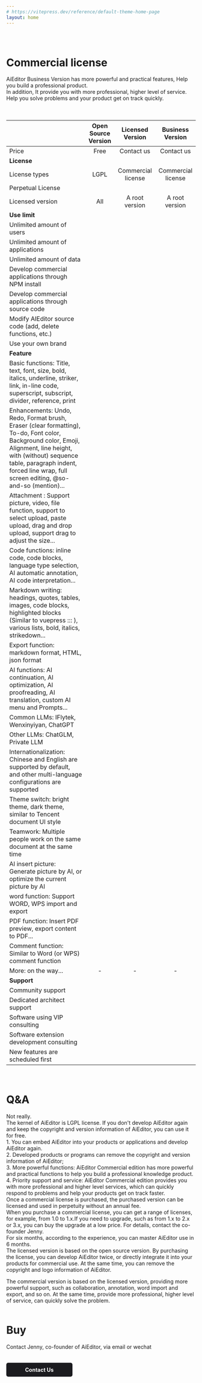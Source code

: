 ```yaml
---
# https://vitepress.dev/reference/default-theme-home-page
layout: home
---
```


<style>
.VPHome{
    border-top: 1px solid #eee !important;
}
</style>

<style scoped>

.VPHome svg{
    width: 24px;
    display: inline-block;
    margin: 0 5px;
}

.VPContent> .VPHome {
    margin-bottom: 0;
}

.VPContent> .VPHome> .container{
    width: 100% !important;
    padding: 0 !important;
    margin: 0 !important;
    max-width: 100%;
}

.VPContent> .VPHome> .container .feature{
   text-align: center;
   margin: 40px;
}

.VPContent> .VPHome> .container .feature p{
   color: #999;
}

.VPContent> .VPHome> .vp-doc  table{
    display: table;
    background: none;
    width: 100%;
   table-layout: fixed;
   overflow-wrap: break-word;
   
}

.VPContent> .VPHome> .vp-doc  table th{
     background: none;
     border: none;
  

}

.VPContent> .VPHome> .vp-doc  thead tr :not(:first-child){
     margin: 10px;
     font-weight: bold;
     font-size: 18px;
     
}

.VPContent> .VPHome> .vp-doc  table tr{
     background: none;
     border: none;
     border-bottom: 1px solid #eee;
     
}

.VPContent> .VPHome> .vp-doc  table tr{
     height: 50px;
}

.VPContent> .VPHome> .vp-doc  table  tbody tr:first-child{
     height: 20px;
}

.VPContent> .VPHome> .vp-doc  table td{
    background: none;
    border: none;
    font-size:16px;
}

.VPContent> .VPHome> .vp-doc  table  td:first-child{
    color: #999;
    font-size:16px;
}

.VPContent> .VPHome> .vp-doc  table  td:first-child strong{
    color: #333;
    font-size: 16px;
}

.VPContent> .VPHome> .vp-doc  table td svg{
    margin: -7px 0;
}

</style>




<div class="feature" style="margin-top: 80px">

# Commercial license
AiEditor Business Version has more powerful and practical features,
Help you build a professional product.<br />
In addition, It provide you with more professional, higher level of service.<br />
Help you solve problems and your product get on track quickly.
</div>


<div style="display: flex;justify-content: center">
<div style="display: flex;padding: 20px 0;max-width: 1280px">



|                                                                                                                                                                                                                                                        |    Open Source Version    |     Licensed Version     |  Business Version  |
|--------------------------------------------------------------------------------------------------------------------------------------------------------------------------------------------------------------------------------------------------------|:---------:|:-----------:|:------:|
| Price                                                                                                                                                                                                                                                  |    Free     |    Contact us     | Contact us |
| **License**                                                                                                                                                                                                                                            |
| License types                                                                                                                                                                                                                                          |   LGPL    |    Commercial license    |   Commercial license   |
| Perpetual License                                                                                                                                                                                                                                      | <Check /> |  <Check />  |   <Check />   |
| Licensed version                                                                                                                                                                                                                                       |    All     |    A root version    |  A root version   |
| **Use limit**                                                                                                                                                                                                                                          |
| Unlimited amount of users                                                                                                                                                                                                                              |     <Check />     |  <Check />  |   <Check />   |
| Unlimited amount of applications                                                                                                                                                                                                                       |     <Check />     |  <Check />  |   <Check />   |
| Unlimited amount of data                                                                                                                                                                                                                               |     <Check />     |  <Check />  |   <Check />   |
| Develop commercial applications through NPM install                                                                                                                                                                                                    | <Check /> | <Check /> | <Check /> |
| Develop commercial applications through source code                                                                                                                                                                                                    | <Close /> | <Check /> | <Check /> |
| Modify AIEditor source code (add, delete functions, etc.)                                                                                                                                                                                              | <Close /> | <Check /> | <Check /> |
| Use your own brand                                                                                                                                                                                                                                     | <Close /> |  <Check />  |   <Check />   |
| **Feature**                                                                                                                                                                                                                                            |
| Basic functions: Title, text, font, size, bold, italics, underline, striker, link, in-line code, superscript, subscript, divider, reference, print                                                                                                     | <Check /> |  <Check />  |   <Check />   |
| Enhancements: Undo, Redo, Format brush, Eraser (clear formatting), To-do, Font color, Background color, Emoji, Alignment, line height, with (without) sequence table, paragraph indent, forced line wrap, full screen editing, @so-and-so (mention)... | <Check /> |  <Check />  |   <Check />   |
| Attachment : Support picture, video, file function, support to select upload, paste upload, drag and drop upload, support drag to adjust the size...                                                                                                   | <Check /> |  <Check />  |   <Check />   |
| Code functions: inline code, code blocks, language type selection, AI automatic annotation, AI code interpretation...                                                                                                                                  | <Check /> |  <Check />  |   <Check />   |
| Markdown writing: headings, quotes, tables, images, code blocks, highlighted blocks (Similar to vuepress ::: ), various lists, bold, italics, strikedown...                                                                                            | <Check /> |  <Check />  |   <Check />   |
| 	Export function: markdown format, HTML, json format                                                                                                                                                                                                   | <Check /> |  <Check />  |   <Check />   |
| AI functions: AI continuation, AI optimization, AI proofreading, AI translation, custom AI menu and Prompts...                                                                                                                                         | <Check /> |  <Check />  |   <Check />   |
| Common LLMs: IFlytek, Wenxinyiyan, ChatGPT                                                                                                                                                                                                             | <Check /> |  <Check />  |   <Check />   |
| Other LLMs: ChatGLM, Private LLM                                                                                                                                                                                                                       | <Close />  |  <Close />   |   <Check />   |
| Internationalization: Chinese and English are supported by default, and other multi-language configurations are supported                                                                                                                              | <Check /> |  <Check />  |   <Check />   |
| Theme switch: bright theme, dark theme, similar to Tencent document UI style                                                                                                                                                                           | <Check /> |  <Check />  |   <Check />   |
| Teamwork: Multiple people work on the same document at the same time                                                                                                                                                                                   | <Close />  | <Close />  |   <Check />   |
| AI insert picture: Generate picture by AI, or optimize the current picture by AI                                                                                                                                                                       | <Close /> |  <Close />   |   <Check />   |
| word function: Support WORD, WPS import and export                                                                                                                                                                                                     |<Close />  |  <Close />   |   <Check />   |
| PDF function: Insert PDF preview, export content to PDF...                                                                                                                                                                                             | <Close />  |  <Close />   |   <Check />   |
| Comment function: Similar to Word (or WPS) comment function                                                                                                                                                                                            |<Close />  | <Close />   |   <Check />   |
| More: on the way...                                                                                                                                                                                                                                    | - | -  |   -   |
| **Support**                                                                                                                                                                                                                                            |
| Community support                                                                                                                                                                                                                                      |    <Check />   | <Check /> |   <Check />   |
| Dedicated architect support                                                                                                                                                                                                                            |    <Close />    | <Check /> |   <Check />   |
| Software using VIP consulting                                                                                                                                                                                                                          |    <Close />     |  <Check />   |   <Check />   |
| Software extension development consulting                                                                                                                                                                                                              |    <Close />     | <Check />   |   <Check />   |
| New features are scheduled first                                                                                                                                                                                                                       |    <Close />     |  <Check />   |   <Check />   |


</div>
</div>




<div class="feature">

# Q&A

</div>


<div style="display: flex;justify-content: center">
<div class="versions-qa">

<div class="versions-qa-list">
<Question title="Do I have to buy a commercial license for commercial use?">
Not really.<br/>
The kernel of AiEditor is LGPL license. If you don't develop AiEditor again and keep the copyright and version information of AiEditor, you can use it for free.
</Question>
</div>

<div class="versions-qa-list">
<Question title="The benefits of buying commercial license?" >
1. You can embed AiEditor into your products or applications and develop AiEditor again.<br/>
2. Developed products or programs can remove the copyright and version information of AiEditor;<br/>
3. More powerful functions: AiEditor Commercial edition has more powerful and practical functions to help you build a professional knowledge product.<br/>
4. Priority support and service: AiEditor Commercial edition provides you with more professional and higher level services, which can quickly respond to problems and help your products get on track faster.
</Question>

</div>

</div>

</div>

<div style="display: flex;justify-content: center">
<div class="versions-qa">

<div class="versions-qa-list">
<Question title="What is 'perpetual authorization'?">
Once a commercial license is purchased, the purchased version can be licensed and used in perpetuity without an annual fee.

</Question>
</div>

<div class="versions-qa-list">
<Question title="What is a 'root version'?">
When you purchase a commercial license, you can get a range of licenses, for example, from 1.0 to 1.x.If you need to upgrade, such as from 1.x to 2.x or 3.x, you can buy the upgrade at a low price. For details, contact the co-founder Jenny.
</Question>
</div>

</div>

</div>

<div style="display: flex;justify-content: center">
<div class="versions-qa">

<div class="versions-qa-list">
<Question title="How long is technical support valid?" >
For six months, according to the experience, you can master AiEditor use in 6 months.
</Question>
</div>
<div class="versions-qa-list">
<Question title="The difference between licensed and commercial versions?" >
The licensed version is based on the open source version. By purchasing the license, you can develop AiEditor twice, or directly integrate it into your products for commercial use. At the same time, you can remove the copyright and logo information of AiEditor.<br/>

The commercial version is based on the licensed version, providing more powerful support, such as collaboration, annotation, word import and export, and so on. At the same time, provide more professional, higher level of service, can quickly solve the problem.
</Question>
</div>


</div>

</div>


<div class="feature">

# Buy

Contact Jenny, co-founder of AiEditor, via email or wechat


<p><a target="_blank" href="contact-us" style="background: #1b1b1f;color: #fff;padding: 10px 50px;border-radius: 5px;font-weight: bold;font-size: 14px;margin: 20px 0 40px 0;text-decoration:none;display:inline-block;">
Contact Us
</a></p>
</div>



